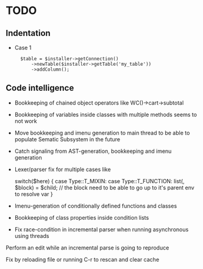 # TODO

## Indentation

* Case 1

        $table = $installer->getConnection()
            ->newTable($installer->getTable('my_table'))
            ->addColumn();


## Code intelligence

* Bookkeeping of chained object operators like WC()->cart->subtotal
* Bookkeeping of variables inside classes with multiple methods seems to not work
* Move bookkeeping and imenu generation to main thread to be able to populate Sematic Subsystem in the future
* Catch signaling from AST-generation, bookkeeping and imenu generation
* Lexer/parser fix for multiple cases like

    switch($here) {
            case Type::T_MIXIN:
            case Type::T_FUNCTION:
                list(, $block) = $child;
                // the block need to be able to go up to it's parent env to resolve var
    }

* Imenu-generation of conditionally defined functions and classes
* Bookkeeping of class properties inside condition lists
* Fix race-condition in incremental parser when running asynchronous using threads

Perform an edit while an incremental parse is going to reproduce

Fix by reloading file or running C-r to rescan and clear cache
